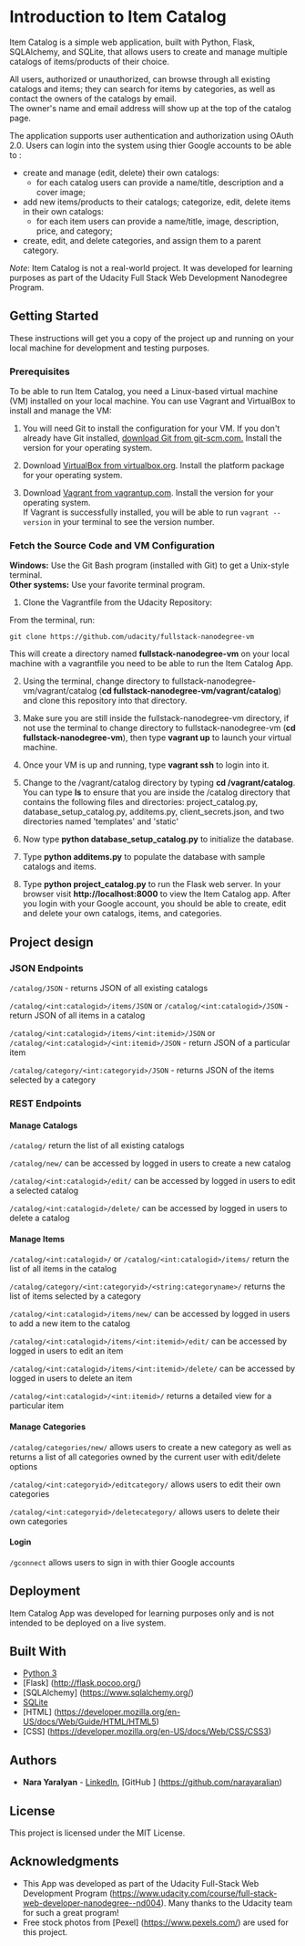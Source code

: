 # Introduction to Item Catalog

Item Catalog is a simple web application, built with Python, Flask, SQLAlchemy, and SQLite, that allows users to create and manage multiple catalogs of items/products of their choice. 

All users, authorized or unauthorized, can browse through all existing catalogs and items; they can search for items by categories, as well as contact the owners of the catalogs by email.  
The owner's name and email address will show up at the top of the catalog page.  

The application supports user authentication and authorization using OAuth 2.0. Users can login into the system using thier Google accounts to be able to :  
* create and manage (edit, delete) their own catalogs:
    * for each catalog users can provide a name/title, description and a cover image;
* add new items/products to their catalogs; categorize, edit, delete items in their own catalogs:
    * for each item users can provide a name/title, image, description, price, and category;
* create, edit, and delete categories, and assign them to a parent category.

*Note*: Item Catalog is not a real-world project. It was developed for learning purposes as part of the Udacity Full Stack Web Development Nanodegree Program. 

## Getting Started

These instructions will get you a copy of the project up and running on your local machine for development and testing purposes.

### Prerequisites

To be able to run Item Catalog, you need a Linux-based virtual machine (VM) installed on your local machine. 
You can use Vagrant and VirtualBox to install and manage the VM: 

1. You will need Git to install the configuration for your VM. If you don't already have Git installed, [download Git from git-scm.com.](http://git-scm.com/downloads) Install the version for your operating system.

2. Download [VirtualBox from virtualbox.org](https://www.virtualbox.org/wiki/Download_Old_Builds_5_1). Install the platform package for your operating system.
  
3. Download [Vagrant from vagrantup.com](https://www.vagrantup.com/downloads.html). Install the version for your operating system.  
If Vagrant is successfully installed, you will be able to run `vagrant --version` in your terminal to see the version number.

### Fetch the Source Code and VM Configuration

**Windows:** Use the Git Bash program (installed with Git) to get a Unix-style terminal.  
**Other systems:** Use your favorite terminal program. 

1. Clone the Vagrantfile from the Udacity Repository: 

From the terminal, run:

    git clone https://github.com/udacity/fullstack-nanodegree-vm

This will create a directory named **fullstack-nanodegree-vm** on your local machine with a vagrantfile you need to be able to run the Item Catalog App.

2. Using the terminal, change directory to fullstack-nanodegree-vm/vagrant/catalog (**cd fullstack-nanodegree-vm/vagrant/catalog**) and clone this repository into that directory.

3. Make sure you are still inside the fullstack-nanodegree-vm directory, if not use the terminal to change directory to fullstack-nanodegree-vm (**cd fullstack-nanodegree-vm**), then type **vagrant up** to launch your virtual machine.

4. Once your VM is up and running, type **vagrant ssh** to login into it.

5. Change to the /vagrant/catalog directory by typing **cd /vagrant/catalog**. You can type **ls** to ensure that you are inside the /catalog directory that contains the following files and directories: 
project_catalog.py, database_setup_catalog.py, additems.py, client_secrets.json,  and two directories named 'templates' and 'static'

6. Now type **python database_setup_catalog.py** to initialize the database.

7. Type **python additems.py** to populate the database with sample catalogs and items.

8. Type **python project_catalog.py** to run the Flask web server. In your browser visit **http://localhost:8000** to view the Item Catalog app. 
After you login with your Google account, you should be able to create, edit and delete your own catalogs, items, and categories.

## Project design

### JSON Endpoints

`/catalog/JSON` - returns JSON of all existing catalogs 

`/catalog/<int:catalogid>/items/JSON` or `/catalog/<int:catalogid>/JSON` - return JSON of all items in a catalog

`/catalog/<int:catalogid>/items/<int:itemid>/JSON` or `/catalog/<int:catalogid>/<int:itemid>/JSON` - return JSON of a particular item

`/catalog/category/<int:categoryid>/JSON` - returns JSON of the items selected by a category

### REST Endpoints

#### Manage Catalogs

`/catalog/` return the list of all existing catalogs 

`/catalog/new/` can be accessed by logged in users to create a new catalog 

`/catalog/<int:catalogid>/edit/` can be accessed by logged in users to edit a selected catalog 

`/catalog/<int:catalogid>/delete/` can be accessed by logged in users to delete a catalog 

#### Manage Items

`/catalog/<int:catalogid>/` or  `/catalog/<int:catalogid>/items/` return the list of all items in the catalog 

`/catalog/category/<int:categoryid>/<string:categoryname>/` returns the list of items selected by a category 

`/catalog/<int:catalogid>/items/new/` can be accessed by logged in users to add a new item to the catalog 

`/catalog/<int:catalogid>/items/<int:itemid>/edit/` can be accessed by logged in users to edit an item 

`/catalog/<int:catalogid>/items/<int:itemid>/delete/` can be accessed by logged in users to delete an item  

`/catalog/<int:catalogid>/<int:itemid>/` returns a detailed view for a particular item 

#### Manage Categories

`/catalog/categories/new/`  allows users to create a new category as well as returns a list of all categories owned by the current user with edit/delete options 

`/catalog/<int:categoryid>/editcategory/`  allows users to edit their own categories 

`/catalog/<int:categoryid>/deletecategory/` allows users to delete their own categories

#### Login

`/gconnect` allows users to sign in with thier Google accounts 

## Deployment

Item Catalog App was developed for learning purposes only and is not intended to be deployed on a live system.

## Built With

* [Python 3](https://www.python.org/)
* [Flask] (http://flask.pocoo.org/)
* [SQLAlchemy] (https://www.sqlalchemy.org/)
* [SQLite](https://www.sqlite.org)
* [HTML] (https://developer.mozilla.org/en-US/docs/Web/Guide/HTML/HTML5)
* [CSS] (https://developer.mozilla.org/en-US/docs/Web/CSS/CSS3)

## Authors

* **Nara Yaralyan** - [LinkedIn](https://www.linkedin.com/in/nara-yaralyan-0b35a833/), [GitHub ] (https://github.com/narayaralian)

## License

This project is licensed under the MIT License.

## Acknowledgments

* This App was developed as part of the Udacity Full-Stack Web Development Program (https://www.udacity.com/course/full-stack-web-developer-nanodegree--nd004). Many thanks to the Udacity team for such a great program!
* Free stock photos from [Pexel] (https://www.pexels.com/) are used for this project.
